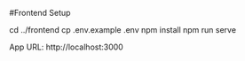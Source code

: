 #Frontend Setup

cd ../frontend
cp .env.example .env
npm install
npm run serve

App URL: http://localhost:3000